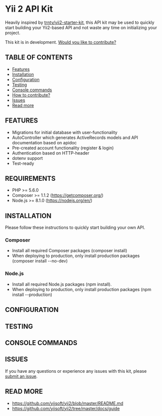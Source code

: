 # Yii 2 API Kit
Heavily inspired by [trntv/yii2-starter-kit](https://github.com/trntv/yii2-starter-kit), this API kit may be used to quickly start building your Yii2-based API and not waste any time on initializing your project. 

This kit is in development. [Would you like to contribute?](#how-to-contribute)

## TABLE OF CONTENTS
* [Features](#features)
* [Installation](#installation)
* [Configuration](#configuration)
* [Testing](#testing)
* [Console commands](#console-commands)
* [How to contribute?](#how-to-contribute)
* [Issues](#issues)
* [Read more](#read-more)

## FEATURES
* Migrations for initial database with user-functionality
* AutoController which generates ActiveRecords models and API documentation based on apidoc
* Pre-created account functionality (register & login)
* Authentication based on HTTP-header
* dotenv support
* Test-ready

## REQUIREMENTS
* PHP >= 5.6.0
* Composer >= 1.1.2 (https://getcomposer.org/)
* Node.js >= 8.1.0 (https://nodejs.org/en/)

## INSTALLATION
Please follow these instructions to quickly start building your own API.

### Composer
* Install all required Composer packages (composer install)
* When deploying to production, only install production packages (composer install --no-dev)

### Node.js
* Install all required Node.js packages (npm install).
* When deploying to production, only install production packages (npm install --production)

## CONFIGURATION

## TESTING

## CONSOLE COMMANDS

## ISSUES
If you have any questions or experience any issues with this kit, please [submit an issue](https://github.com/blurrywindows/yii2-api-kit#issues).

## READ MORE
* https://github.com/yiisoft/yii2/blob/master/README.md
* https://github.com/yiisoft/yii2/tree/master/docs/guide
